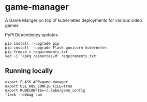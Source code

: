 # game-manager
A Game Manger on top of kubernetes deployments for various video games.

PyPi Dependency updates

    pip install --upgrade pip
    pip install --upgrade Flask gunicorn kubernetes
    pip freeze > requirements.txt
    sed -i '/pkg_resources/d' requirements.txt

## Running locally

```commandline
export FLASK_APP=game-manager
export USE_K8S_CONFIG_FILE=true
export KUBECONFIG=~/.kube/game_config
flask --debug run
```